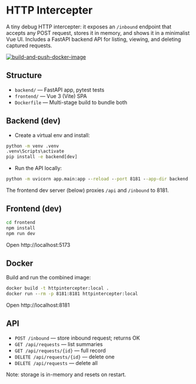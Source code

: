 # HTTP Intercepter

A tiny debug HTTP intercepter: it exposes an `/inbound` endpoint that accepts any POST request, stores it in memory, and shows it in a minimalist Vue UI. Includes a FastAPI backend API for listing, viewing, and deleting captured requests.

[![build-and-push-docker-image](https://github.com/maesse/HTTPIntercepter/actions/workflows/build-and-push-docker-image.yml/badge.svg?branch=main)](https://github.com/maesse/HTTPIntercepter/actions/workflows/build-and-push-docker-image.yml)

## Structure

- `backend/` — FastAPI app, pytest tests
- `frontend/` — Vue 3 (Vite) SPA
- `Dockerfile` — Multi-stage build to bundle both

## Backend (dev)

- Create a virtual env and install:

```cmd
python -m venv .venv
.venv\Scripts\activate
pip install -e backend[dev]
```

- Run the API locally:

```cmd
python -m uvicorn app.main:app --reload --port 8181 --app-dir backend
```

The frontend dev server (below) proxies `/api` and `/inbound` to 8181.

## Frontend (dev)

```cmd
cd frontend
npm install
npm run dev
```

Open http://localhost:5173

## Docker

Build and run the combined image:

```cmd
docker build -t httpintercepter:local .
docker run --rm -p 8181:8181 httpintercepter:local
```

Open http://localhost:8181

## API

- `POST /inbound` — store inbound request; returns OK
- `GET /api/requests` — list summaries
- `GET /api/requests/{id}` — full record
- `DELETE /api/requests/{id}` — delete one
- `DELETE /api/requests` — delete all

Note: storage is in-memory and resets on restart.
